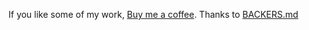 If you like some of my work, [Buy me a coffee](https://www.buymeacoffee.com/TU9SXGP). Thanks to [BACKERS.md](BACKERS.md)

